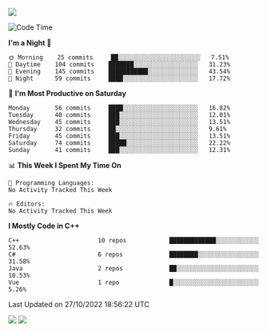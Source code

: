 ![](https://komarev.com/ghpvc/?username=lilpidgey&color=red)
<!--START_SECTION:waka-->
![Code Time](http://img.shields.io/badge/Code%20Time-1%2C353%20hrs%2059%20mins-blue)

**I'm a Night 🦉** 

```text
🌞 Morning    25 commits     ██░░░░░░░░░░░░░░░░░░░░░░░   7.51% 
🌆 Daytime    104 commits    ███████░░░░░░░░░░░░░░░░░░   31.23% 
🌃 Evening    145 commits    ███████████░░░░░░░░░░░░░░   43.54% 
🌙 Night      59 commits     ████░░░░░░░░░░░░░░░░░░░░░   17.72%

```
📅 **I'm Most Productive on Saturday** 

```text
Monday       56 commits     ████░░░░░░░░░░░░░░░░░░░░░   16.82% 
Tuesday      40 commits     ███░░░░░░░░░░░░░░░░░░░░░░   12.01% 
Wednesday    45 commits     ███░░░░░░░░░░░░░░░░░░░░░░   13.51% 
Thursday     32 commits     ██░░░░░░░░░░░░░░░░░░░░░░░   9.61% 
Friday       45 commits     ███░░░░░░░░░░░░░░░░░░░░░░   13.51% 
Saturday     74 commits     █████░░░░░░░░░░░░░░░░░░░░   22.22% 
Sunday       41 commits     ███░░░░░░░░░░░░░░░░░░░░░░   12.31%

```


📊 **This Week I Spent My Time On** 

```text
💬 Programming Languages: 
No Activity Tracked This Week

🔥 Editors: 
No Activity Tracked This Week

```

**I Mostly Code in C++** 

```text
C++                      10 repos            █████████████░░░░░░░░░░░░   52.63% 
C#                       6 repos             ████████░░░░░░░░░░░░░░░░░   31.58% 
Java                     2 repos             ██░░░░░░░░░░░░░░░░░░░░░░░   10.53% 
Vue                      1 repo              █░░░░░░░░░░░░░░░░░░░░░░░░   5.26%

```



 Last Updated on 27/10/2022 18:56:22 UTC
<!--END_SECTION:waka-->
![](https://hit.yhype.me/github/profile?user_id=42968544)
![](https://komarev.com/ghpvc/?lilpidgey)
